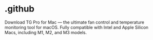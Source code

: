 # .github
Download TG Pro for Mac — the ultimate fan control and temperature monitoring tool for macOS. Fully compatible with Intel and Apple Silicon Macs, including M1, M2, and M3 models.
